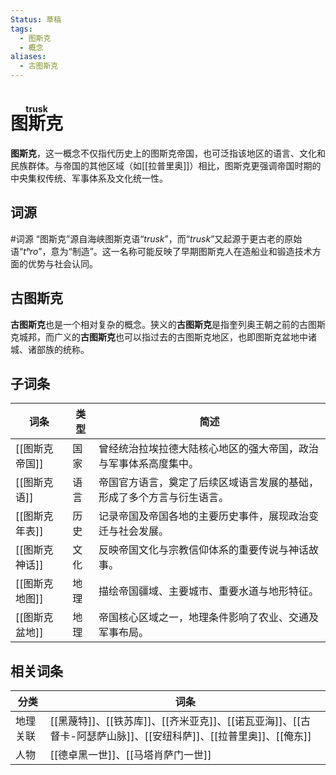 ```yaml
---
Status: 草稿
tags:
  - 图斯克
  - 概念
aliases:
  - 古图斯克
---
```

# <ruby>图斯克<rt>trusk</rt></ruby>

**图斯克**，这一概念不仅指代历史上的图斯克帝国，也可泛指该地区的语言、文化和民族群体。与帝国的其他区域（如[[拉普里奥]]）相比，图斯克更强调帝国时期的中央集权传统、军事体系及文化统一性。

## 词源

#词源 
“图斯克”源自海峡图斯克语“*trusk*”，而“*trusk*”又起源于更古老的原始语“*tʰro*”，意为“制造”。这一名称可能反映了早期图斯克人在造船业和锻造技术方面的优势与社会认同。

## 古图斯克

**古图斯克**也是一个相对复杂的概念。狭义的**古图斯克**是指奎列奥王朝之前的古图斯克城邦，而广义的**古图斯克**也可以指过去的古图斯克地区，也即图斯克盆地中诸城、诸部族的统称。

## 子词条

| 词条        | 类型  | 简述                                  |
| --------- | --- | ----------------------------------- |
| [[图斯克帝国]] | 国家  | 曾经统治拉埃拉德大陆核心地区的强大帝国，政治与军事体系高度集中。    |
| [[图斯克语]]  | 语言  | 帝国官方语言，奠定了后续区域语言发展的基础，形成了多个方言与衍生语言。 |
| [[图斯克年表]] | 历史  | 记录帝国及帝国各地的主要历史事件，展现政治变迁与社会发展。       |
| [[图斯克神话]] | 文化  | 反映帝国文化与宗教信仰体系的重要传说与神话故事。            |
| [[图斯克地图]] | 地理  | 描绘帝国疆域、主要城市、重要水道与地形特征。              |
| [[图斯克盆地]] | 地理  | 帝国核心区域之一，地理条件影响了农业、交通及军事布局。         |

## 相关词条

| 分类   | 词条                                                                       |
| ---- | ------------------------------------------------------------------------ |
| 地理关联 | [[黑蔑特]]、[[铁苏库]]、[[齐米亚克]]、[[诺瓦亚海]]、[[古督卡-阿瑟萨山脉]]、[[安纽科萨]]、[[拉普里奥]]、[[俺东]] |
| 人物   | [[德卓黑一世]]、[[马塔肖萨门一世]]                                                    |
